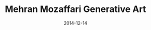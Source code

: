 ---
title: Mehran Mozaffari Generative Art
date: 2014-12-14
layout: Artwork
gridtype: 1
videofile: 
artworks:
- name: UNTITLED
  title: UNTITLED
  description: UNTITLED
  image: ../../assets/s_001/a01.png
- name: UNTITLED
  title: UNTITLED
  description: UNTITLED
  image: ../../assets/s_001/a02.png
- name: UNTITLED
  title: UNTITLED
  description: UNTITLED
  image: ../../assets/s_001/a03.png
- name: UNTITLED
  title: UNTITLED
  description: UNTITLED
  image: ../../assets/s_001/a04.png
- name: UNTITLED
  title: UNTITLED
  description: UNTITLED
  image: ../../assets/s_001/a05.png 
- name: UNTITLED
  title: UNTITLED
  description: UNTITLED
  image: ../../assets/s_001/a06.png
- name: UNTITLED
  title: UNTITLED
  description: UNTITLED
  image: ../../assets/s_001/a07.png
- name: UNTITLED
  title: UNTITLED
  description: UNTITLED
  image: ../../assets/s_001/a08.png
- name: UNTITLED
  title: UNTITLED
  description: UNTITLED
  image: ../../assets/s_001/a09.png
- name: UNTITLED
  title: UNTITLED
  description: UNTITLED
  image: ../../assets/s_001/a10.jpg 
- name: UNTITLED
  title: UNTITLED
  description: UNTITLED
  image: ../../assets/s_001/a11.png  
- name: UNTITLED
  title: UNTITLED
  description: UNTITLED
  image: ../../assets/s_001/a13.png   
- name: UNTITLED
  title: UNTITLED
  description: UNTITLED
  image: ../../assets/s_001/a14.png   
- name: UNTITLED
  title: UNTITLED
  description: UNTITLED
  image: ../../assets/s_001/a15.png   
- name: UNTITLED
  title: UNTITLED
  description: UNTITLED
  image: ../../assets/s_001/a16.png                  
caption: 
  line1: UNTITLED, 2014
  line2: Custom software (color, sound), computer, handwritten letters in Persian Nastaliq style, calligraphy
  line3: Dimensions variable, landscape orientation, square
  line4: 
  credit: 
featuredArtwork: ../assets/s_001/a01.png
thumbnail:
  image: ../assets/s_001/t.jpg 
  caption: Artwork1 caption!
---